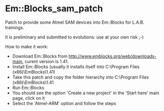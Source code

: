 Em::Blocks_sam_patch
==================

Patch to provide some Atmel SAM devices into Em::Blocks for L.A.B. trainings.

It is preliminary and submitted to evolutions: use at your own risk ;-)

How to make it work:
- Download Em::Blocks from http://www.emblocks.org/web/downloads-main, curent version is 1.41.
- Install Em::Blocks (usually it installs itself into C:\Program Files (x86)\EmBlocks\1.41)
- Take this patch and copy the folder hierarchy into C:\Program Files (x86)\EmBlocks\1.41
- Run Em::Blocks
- You should see the option 'Create a new project' in the 'Start here' main page, click on it
- Select the 'Atmel-ARM' option and follow the steps
